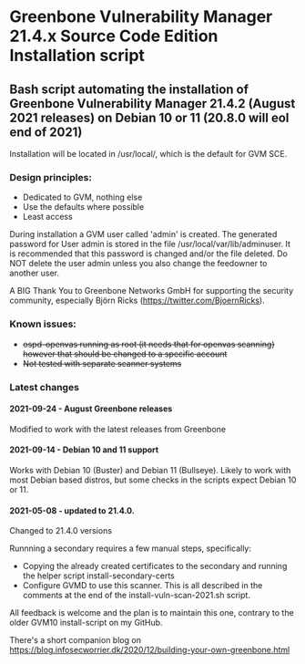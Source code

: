 # Greenbone Vulnerability Manager 21.4.x Source Code Edition Installation script

## Bash script automating the installation of Greenbone Vulnerability Manager 21.4.2 (August 2021 releases) on Debian 10 or 11 (20.8.0 will eol end of 2021)

Installation will be located in /usr/local/, which is the default for GVM SCE.

### Design principles:
  - Dedicated to GVM, nothing else
  - Use the defaults where possible
  - Least access

During installation a GVM user called 'admin' is created. The generated password for User admin is
stored in the file /usr/local/var/lib/adminuser. It is recommended that this password is changed and/or
the file deleted. Do NOT delete the user admin unless you also change the feedowner to another user.

A BIG Thank You to Greenbone Networks GmbH for supporting the security community, especially Björn Ricks (https://twitter.com/BjoernRicks).

### Known issues:
  - ~~ospd-openvas running as root (it needs that for openvas scanning) however that should be changed to a specific account~~
  - ~~Not tested with separate scanner systems~~

### Latest changes 
#### 2021-09-24 - August Greenbone releases
  Modified to work with the latest releases from Greenbone
#### 2021-09-14 - Debian 10 and 11 support
  Works with Debian 10 (Buster) and Debian 11 (Bullseye). Likely to work with most Debian based distros, but some checks in the scripts expect Debian 10 or 11.
#### 2021-05-08 - updated to 21.4.0.
  Changed to 21.4.0 versions

Runnning a secondary requires a few manual steps, specifically:
 - Copying the already created certificates to the secondary and running the helper script install-secondary-certs
 - Configure GVMD to use this scanner.
 This is all described in the comments at the end of the install-vuln-scan-2021.sh script.

All feedback is welcome and the plan is to maintain this one, contrary to the older GVM10 install-script on my GitHub.

There's a short companion blog on https://blog.infosecworrier.dk/2020/12/building-your-own-greenbone.html
